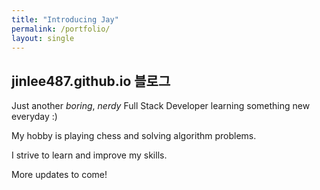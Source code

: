 ```yaml
---
title: "Introducing Jay"
permalink: /portfolio/
layout: single
---
```


## jinlee487.github.io 블로그

Just another *boring*, *nerdy* Full Stack Developer learning something new everyday :)

My hobby is playing chess and solving algorithm problems.

I strive to learn and improve my skills. 

More updates to come!